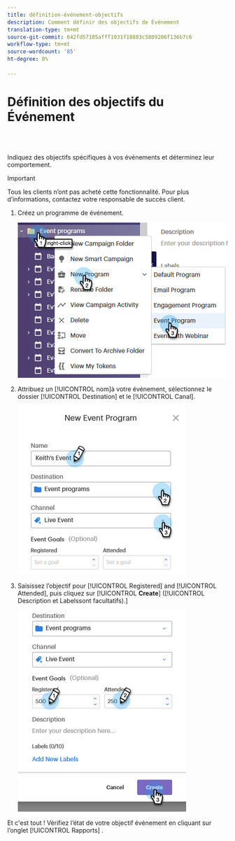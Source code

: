 ```yaml
---
title: définition-événement-objectifs
description: Comment définir des objectifs de Événement
translation-type: tm+mt
source-git-commit: 642fd57105afff1031f18883c5809206f136b7c6
workflow-type: tm+mt
source-wordcount: '85'
ht-degree: 0%

---
```



# Définition des objectifs du Événement

<br> 

Indiquez des objectifs spécifiques à vos événements et déterminez leur comportement.

>[!IMPORTANT]
>Tous les clients n’ont pas acheté cette fonctionnalité. Pour plus d’informations, contactez votre responsable de succès client.

1. Créez un programme de événement.

   ![Image un](/help/sky/assets/event-programs/setting-event-goals/setting-event-goals-1.png)

1. Attribuez un [!UICONTROL nom]à votre événement, sélectionnez le dossier [!UICONTROL Destination] et le [!UICONTROL Canal].

   ![Image 2](/help/sky/assets/event-programs/setting-event-goals/setting-event-goals-2.png)

1. Saisissez l’objectif pour [!UICONTROL Registered] and [!UICONTROL Attended], puis cliquez sur [!UICONTROL **Create**] ([!UICONTROL Description et Labelssont facultatifs).]

   ![Image un](/help/sky/assets/event-programs/setting-event-goals/setting-event-goals-3.png)

Et c&#39;est tout ! Vérifiez l’état de votre objectif événement en cliquant sur l’onglet [!UICONTROL Rapports] .
